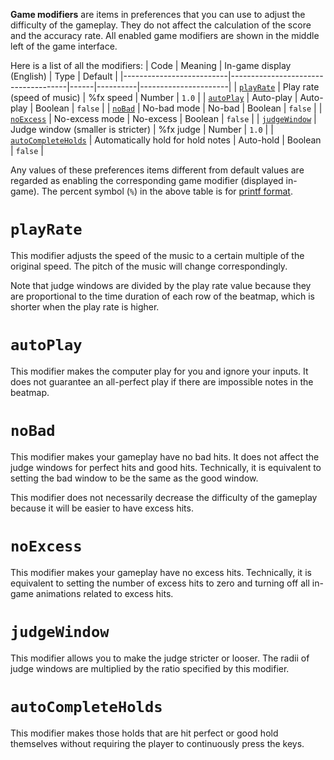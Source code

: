 **Game modifiers** are items in preferences that you can use to adjust the difficulty of the gameplay.
They do not affect the calculation of the score and the accuracy rate.
All enabled game modifiers are shown in the middle left of the game interface.

Here is a list of all the modifiers:
| Code                 | Meaning                     | In-game display (English) | Type     | Default              |
|--------------------------|-------------------------------------|------|----------|----------------------|
| [`playRate`](#playRate)      | Play rate (speed of music)    | %fx speed       | Number   | `1.0`                |
| [`autoPlay`](#autoPlay)      | Auto-play          | Auto-play      | Boolean  | `false`              |
| [`noBad`](#noBad)     | No-bad mode        | No-bad      | Boolean  | `false`              |
| [`noExcess`](#noExcess) | No-excess mode | No-excess | Boolean | `false` |
| [`judgeWindow`](#judgeWindow) | Judge window (smaller is stricter) | %fx judge | Number | `1.0` |
| [`autoCompleteHolds`](#autoCompleteHolds) | Automatically hold for hold notes | Auto-hold | Boolean | `false` |

Any values of these preferences items different from default values are regarded as
enabling the corresponding game modifier (displayed in-game).
The percent symbol (`%`) in the above table is for [printf format](https://en.wikipedia.org/wiki/Printf_format_string).

# `playRate`

This modifier adjusts the speed of the music to a certain multiple of the original speed.
The pitch of the music will change correspondingly.

Note that judge windows are divided by the play rate value
because they are proportional to the time duration of each row of the beatmap,
which is shorter when the play rate is higher.

# `autoPlay`

This modifier makes the computer play for you and ignore your inputs.
It does not guarantee an all-perfect play if there are impossible notes in the beatmap.

# `noBad`

This modifier makes your gameplay have no bad hits.
It does not affect the judge windows for perfect hits and good hits.
Technically, it is equivalent to setting the bad window to be the same as the good window.

This modifier does not necessarily decrease the difficulty of the gameplay
because it will be easier to have excess hits.

# `noExcess`

This modifier makes your gameplay have no excess hits.
Technically, it is equivalent to setting the number of excess hits to zero and
turning off all in-game animations related to excess hits.

# `judgeWindow`

This modifier allows you to make the judge stricter or looser.
The radii of judge windows are multiplied by the ratio specified by this modifier.

# `autoCompleteHolds`

This modifier makes those holds that are hit perfect or good hold themselves
without requiring the player to continuously press the keys.
